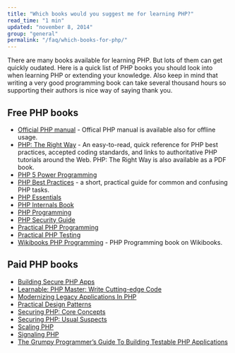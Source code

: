 ```yaml
---
title: "Which books would you suggest me for learning PHP?"
read_time: "1 min"
updated: "november 8, 2014"
group: "general"
permalink: "/faq/which-books-for-php/"
---
```


There are many books available for learning PHP. But lots of them can get quickly oudated. Here is a quick list
of PHP books you should look into when learning PHP or extending your knowledge. Also keep in mind that writing
a very good programming book can take several thousand hours so supporting their authors is nice way of saying
thank you.

## Free PHP books

* [Official PHP manual](http://php.net/download-docs.php) - Offical PHP manual is available also for offline usage.
* [PHP: The Right Way](http://phptherightway.com) - An easy-to-read, quick reference for PHP best practices, accepted coding standards, and links to authoritative PHP tutorials around the Web. PHP: The Right Way is also available as a PDF book.
* [PHP 5 Power Programming](http://ptgmedia.pearsoncmg.com/images/013147149X/downloads/013147149X_book.pdf)
* [PHP Best Practices](https://phpbestpractices.org/) - a short, practical guide for common and confusing PHP tasks.
* [PHP Essentials](http://www.techotopia.com/index.php/PHP_Essentials)
* [PHP Internals Book](http://www.phpinternalsbook.com/)
* [PHP Programming](http://en.wikibooks.org/wiki/PHP_Programming)
* [PHP Security Guide](http://phpsec.org/projects/guide/)
* [Practical PHP Programming](http://www.tuxradar.com/practicalphp)
* [Practical PHP Testing](http://www.giorgiosironi.com/2009/12/practical-php-testing-is-here.html)
* [Wikibooks PHP Programming](http://en.wikibooks.org/wiki/PHP_Programming) - PHP Programming book on Wikibooks.

## Paid PHP books

* [Building Secure PHP Apps](https://leanpub.com/buildingsecurephpapps)
* [Learnable: PHP Master: Write Cutting-edge Code](https://learnable.com/books/php-master-write-cutting-edge-code)
* [Modernizing Legacy Applications In PHP](https://leanpub.com/mlaphp)
* [Practical Design Patterns](http://practicaldesignpatternsinphp.com/)
* [Securing PHP: Core Concepts](https://leanpub.com/securingphp-coreconcepts)
* [Securing PHP: Usual Suspects](https://leanpub.com/securingphp-usualsuspects)
* [Scaling PHP](https://leanpub.com/scalingphp)
* [Signaling PHP](https://leanpub.com/signalingphp)
* [The Grumpy Programmer’s Guide To Building Testable PHP Applications](https://leanpub.com/grumpy-testing)
